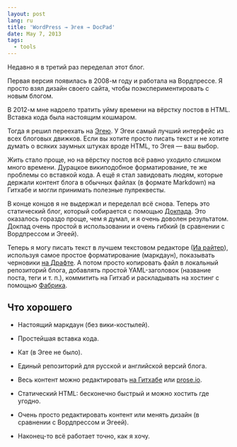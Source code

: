 ```yaml
---
layout: post
lang: ru
title: 'WordPress → Эгея → DocPad'
date: May 7, 2013
tags:
  - tools
---
```


Недавно я в третий раз переделал этот блог.

Первая версия появилась в 2008-м году и работала на Вордпрессе. Я просто взял дизайн своего сайта, чтобы поэкспериментировать с новым блогом.

В 2012-м мне надоело тратить уйму времени на вёрстку постов в HTML. Вставка кода была настоящим кошмаром.

Тогда я решил переехать на [Эгею](http://blogengine.ru/). У Эгеи самый лучший интерфейс из всех блоговых движков. Если вы хотите просто писать текст и не хотите думать о всяких заумных штуках вроде HTML, то Эгея — ваш выбор.

Жить стало проще, но на вёрстку постов всё равно уходило слишком много времени. Дурацкое википодобное форматирование, те же проблемы со вставкой кода. А ещё я стал завидовать людям, которые держали контент блога в обычных файлах (в формате Markdown) на Гитхабе и могли принимать полезные пулреквесты.

В конце концов я не выдержал и переделал всё снова. Теперь это статический блог, который собирается с помощью [Докпада](http://docpad.org/). Это оказалось гораздо проще, чем я думал, и я очень доволен результатом. Докпад очень простой в использовании и очень гибкий (в сравнении с Вордпрессом и Эгеей).

Теперь я могу писать текст в лучшем текстовом редакторе ([Иа райтер](http://www.iawriter.com/mac/)), используя самое простое форматирование (маркдаун), показывать черновики [на Драфте](https://draftin.com/). А потом просто копировать файл в локальный репозиторий блога, добавлять простой YAML-заголовок (название поста, теги и т. п.), коммитить на Гитхаб и раскладывать на хостинг с помощью [Фабрика](http://fabfile.org/).

## Что хорошего

* Настоящий маркдаун (без вики-костылей).

* Простейшая вставка кода.

* Кат (в Эгее не было).

* Единый репозиторий для русской и английской версий блога.

* Весь контент можно редактировать [на Гитхабе](https://github.com/sapegin/blog.sapegin.me) или [prose.io](http://prose.io/#sapegin/blog.sapegin.me).

* Статический HTML: бесконечно быстрый и можно хостить где угодно.

* Очень просто редактировать контент или менять дизайн (в сравнении с Вордпрессом и Эгеей).

* Наконец-то всё работает точно, как я хочу.
